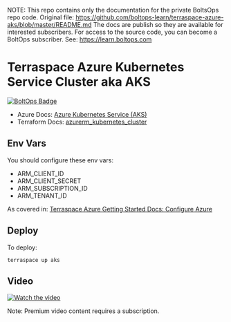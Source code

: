 <!-- note marker start -->
NOTE: This repo contains only the documentation for the private BoltsOps repo code.
Original file: https://github.com/boltops-learn/terraspace-azure-aks/blob/master/README.md
The docs are publish so they are available for interested subscribers.
For access to the source code, you can become a BoltOps subscriber.
See: https://learn.boltops.com

<!-- note marker end -->

# Terraspace Azure Kubernetes Service Cluster aka AKS

[![BoltOps Badge](https://img.boltops.com/boltops/badges/boltops-badge.png)](https://www.boltops.com)

* Azure Docs: [Azure Kubernetes Service (AKS)](https://docs.microsoft.com/en-us/azure/aks/)
* Terraform Docs: [azurerm_kubernetes_cluster](https://registry.terraform.io/providers/hashicorp/azurerm/latest/docs/resources/kubernetes_cluster)

## Env Vars

You should configure these env vars:

* ARM_CLIENT_ID
* ARM_CLIENT_SECRET
* ARM_SUBSCRIPTION_ID
* ARM_TENANT_ID

As covered in: [Terraspace Azure Getting Started Docs: Configure Azure](https://terraspace.cloud/docs/learn/azure/configure/)

## Deploy

To deploy:

    terraspace up aks

## Video

[![Watch the video](https://uploads-learn.boltops.com/1kj5mlo8obk4wfimnhpy9oxv367d)](https://learn.boltops.com/courses/terraspace-azure/lessons/terraspace-azure-kubernetes-service-cluster-aka-aks)

Note: Premium video content requires a subscription.
